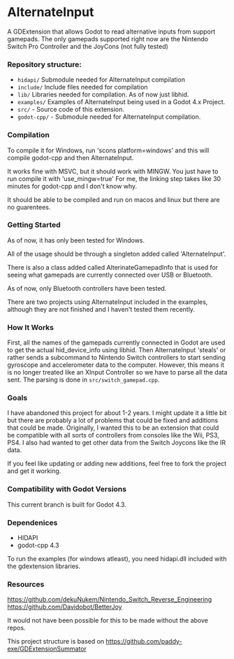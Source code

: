 # AlternateInput

A GDExtension that allows Godot to read alternative inputs from support gamepads.
The only gamepads supported right now are the Nintendo Switch Pro Controller and the JoyCons (not fully tested)

### Repository structure:
- `hidapi/` Submodule needed for AlternateInput compilation
- `include/` Include files needed for compilation
- `lib/` Libraries needed for compilation. As of now just libhid.
- `examples/` Examples of AlternateInput being used in a Godot 4.x Project.
- `src/` - Source code of this extension.
- `godot-cpp/` - Submodule needed for AlternateInput compilation.

### Compilation

To compile it for Windows, run 'scons platform=windows' and this will compile godot-cpp and then AlternateInput.

It works fine with MSVC, but it should work with MINGW. You just have to run compile it with 'use_mingw=true'
For me, the linking step takes like 30 minutes for godot-cpp and I don't know why.

It should be able to be compiled and run on macos and linux but there are no guarentees.

### Getting Started

As of now, it has only been tested for Windows.

All of the usage should be through a singleton added called 'AlternateInput'.

There is also a class added called AlterinateGamepadInfo that is used for seeing what gamepads are currently connected over USB or Bluetooth.

As of now, only Bluetooth controllers have been tested.

There are two projects using AlternateInput included in the examples, although they are not finished and I haven't tested them recently.

### How It Works

First, all the names of the gamepads currently connected in Godot are used to get the actual hid_device_info using libhid. Then AlternateInput 'steals' or rather sends a subcommand to Nintendo Switch controllers to start sending gyroscope and accelerometer data to the computer. However, this means it is no longer treated like an XInput Controller so we have to parse all the data sent. The parsing is done in `src/switch_gamepad.cpp`.


### Goals

I have abandoned this project for about 1-2 years. I might update it a little bit but there are probably a lot of problems that could be fixed and additions that could be made.
Originally, I wanted this to be an extension that could be compatible with all sorts of controllers from consoles like the Wii, PS3, PS4. I also had wanted to get other data from the Switch Joycons like the IR data.

If you feel like updating or adding new additions, feel free to fork the project and get it working.

### Compatibility with Godot Versions

This current branch is built for Godot 4.3.

### Dependenices

- HIDAPI
- godot-cpp 4.3

To run the examples (for windows atleast), you need hidapi.dll included with the gdextension libraries.

### Resources

https://github.com/dekuNukem/Nintendo_Switch_Reverse_Engineering
https://github.com/Davidobot/BetterJoy

It would not have been possible for this to be made without the above repos.

This project structure is based on https://github.com/paddy-exe/GDExtensionSummator
